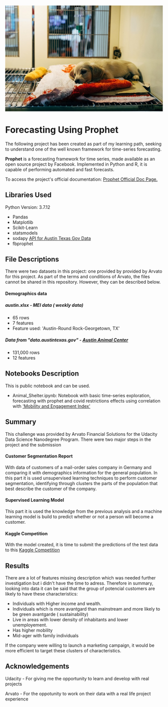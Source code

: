 

<p align="center">
    <img src="image.jpg" alt>
</p>

# Forecasting Using Prophet


The following project has been created as part of my learning path, seeking to understand one of the well known framework for time-series forecasting.

**Prophet** is a forecasting framework for time series, made available as an open source project by Facebook. Implemented in Python and R, it is capable of performing automated and fast forecasts.

To access the project's official documentation: [Prophet Official Doc Page.](https://facebook.github.io/prophet/)


## Libraries Used

Python Version: 3.7.12 

- Pandas
- Matplotlib
- Scikit-Learn
- statsmodels
- sodapy [API for Austin Texas Gov Data](https://dev.socrata.com/foundry/data.austintexas.gov/9t4d-g238)
- fbprophet

## File Descriptions
There were two datasets in this project: one provided by provided by Arvato for this project. 
As part of the terms and conditions of Arvato, the files cannot be shared in this repository. However, they can be described below.

#### Demographics data

##### austin.xlsx -  MEI data ( weekly data)
- 65 rows
- 7 features
- Feature used: 'Austin-Round Rock-Georgetown, TX'

##### Data from "data.austintexas.gov" - [Austin Animal Center](http://www.austintexas.gov/content/austin-animal-center)
- 131,000 rows
- 12 features


## Notebooks Description
This is public notebook and can be used.
- Animal_Shelter.ipynb: Notebook with basic time-series exploration, forecasting with prophet and covid restrictions effects using correlation with ['Mobility and Engagement Index'](https://www.dallasfed.org/research/mei)


## Summary
This challenge was provided by Arvato Financial Solutions for the Udacity Data Science Nanodegree Program.
There were two major steps in the project and the submission

#### Customer Segmentation Report 
With data of customers of a mail-order sales company in Germany and comparing it with demographics information for the general population. In this part it is used unsupervised learning techniques to perform customer segmentation, identifying through clusters the parts of the population that best describe the customer of the company.

#### Supervised Learning Model
This part it is used the knowledge from the previous analysis and a machine learning model is build to predict whether or not a person will become a customer.

#### Kaggle Competition 
With the model created, it is time to submit the predictions of the test data to this [Kaggle Competition](https://www.kaggle.com/c/udacity-arvato-identify-customers)

## Results
There are a lot of features missing description which was needed further investigation but i didn't have the time to adress. Therefore in summary, looking into data it can be said that the group of potencial customers are likely to have these characteristics:
- Individuals with Higher income and wealth.
- Individuals which is more avantgard than mainstream and more likely to be green avantgarde ( sustainability)
- Live in areas with lower density of inhabitants and lower unemployement.
- Has higher mobility
- Mid-ager with family individuals

If the company were willing to launch a marketing campaign, it would be more efficient to target these clusters of characteristics.

## Acknowledgements

Udacity - For giving me the opportunity to learn and develop with real projects

Arvato - For the oppotunity to work on their data with a real life project experience



